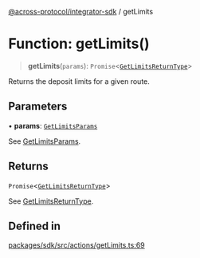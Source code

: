 [@across-protocol/integrator-sdk](../README.md) / getLimits

# Function: getLimits()

> **getLimits**(`params`): `Promise`\<[`GetLimitsReturnType`](../type-aliases/GetLimitsReturnType.md)\>

Returns the deposit limits for a given route.

## Parameters

• **params**: [`GetLimitsParams`](../type-aliases/GetLimitsParams.md)

See [GetLimitsParams](../type-aliases/GetLimitsParams.md).

## Returns

`Promise`\<[`GetLimitsReturnType`](../type-aliases/GetLimitsReturnType.md)\>

See [GetLimitsReturnType](../type-aliases/GetLimitsReturnType.md).

## Defined in

[packages/sdk/src/actions/getLimits.ts:69](https://github.com/across-protocol/toolkit/blob/291e746cb19cfa8d76835b72ba70acec1a2f9971/packages/sdk/src/actions/getLimits.ts#L69)
